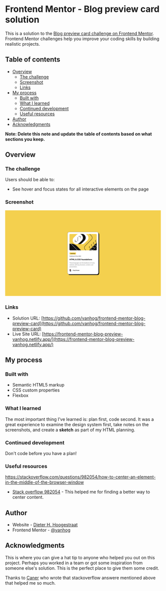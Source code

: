 # Frontend Mentor - Blog preview card solution

This is a solution to the [Blog preview card challenge on Frontend Mentor](https://www.frontendmentor.io/challenges/blog-preview-card-ckPaj01IcS). Frontend Mentor challenges help you improve your coding skills by building realistic projects. 

## Table of contents

- [Overview](#overview)
  - [The challenge](#the-challenge)
  - [Screenshot](#screenshot)
  - [Links](#links)
- [My process](#my-process)
  - [Built with](#built-with)
  - [What I learned](#what-i-learned)
  - [Continued development](#continued-development)
  - [Useful resources](#useful-resources)
- [Author](#author)
- [Acknowledgments](#acknowledgments)

**Note: Delete this note and update the table of contents based on what sections you keep.**

## Overview

### The challenge

Users should be able to:

- See hover and focus states for all interactive elements on the page

### Screenshot

![](./assets/images/screenshot.png)



### Links

- Solution URL: [https://github.com/vanhog/frontend-mentor-blog-preview-card](https://github.com/vanhog/frontend-mentor-blog-preview-card)
- Live Site URL: [https://frontend-mentor-blog-preview-vanhog.netlify.app/](https://frontend-mentor-blog-preview-vanhog.netlify.app/)

## My process

### Built with

- Semantic HTML5 markup
- CSS custom properties
- Flexbox

### What I learned

The most important thing I’ve learned is: plan first, code second. It was a great experience to examine the design system first, take notes on the screenshots, and create a **sketch** as part of my HTML planning.

### Continued development

Don't code before you have a plan!

### Useful resources
https://stackoverflow.com/questions/982054/how-to-center-an-element-in-the-middle-of-the-browser-window

- [Stack overflow 982054](https://stackoverflow.com/questions/982054/how-to-center-an-element-in-the-middle-of-the-browser-window) - This helped me for finding a better way to center content.

## Author

- Website - [Dieter H. Hoogestraat](https://www.hoogestraat.com)
- Frontend Mentor - [@vanhog](https://www.frontendmentor.io/profile/vanhog)

## Acknowledgments

This is where you can give a hat tip to anyone who helped you out on this project. Perhaps you worked in a team or got some inspiration from someone else's solution. This is the perfect place to give them some credit.

Thanks to [Caner](https://stackoverflow.com/users/448625/caner) who wrote that stackoverflow answere mentioned above that helped me so much.



